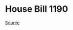 # House Bill 1190

[Source](http://lawfilesext.leg.wa.gov/biennium/2023-24/Pdf/Bills/House%20Bills/1190.pdf)
